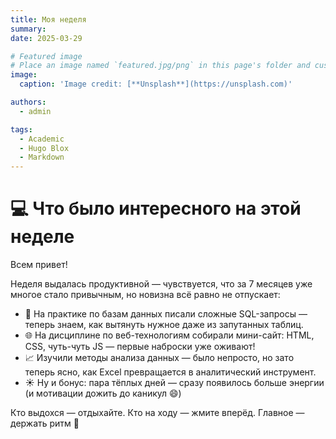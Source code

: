 ```yaml
---
title: Моя неделя
summary: 
date: 2025-03-29

# Featured image
# Place an image named `featured.jpg/png` in this page's folder and customize its options here.
image:
  caption: 'Image credit: [**Unsplash**](https://unsplash.com)'

authors:
  - admin

tags:
  - Academic
  - Hugo Blox
  - Markdown
---
```


# 💻 Что было интересного на этой неделе 

Всем привет!

Неделя выдалась продуктивной — чувствуется, что за 7 месяцев уже многое стало привычным, но новизна всё равно не отпускает:

- 🔧 На практике по базам данных писали сложные SQL-запросы — теперь знаем, как вытянуть нужное даже из запутанных таблиц.
- 🌐 На дисциплине по веб-технологиям собирали мини-сайт: HTML, CSS, чуть-чуть JS — первые наброски уже оживают!
- 📈 Изучили методы анализа данных — было непросто, но зато теперь ясно, как Excel превращается в аналитический инструмент.
- ☀️ Ну и бонус: пара тёплых дней — сразу появилось больше энергии (и мотивации дожить до каникул 😄)

Кто выдохся — отдыхайте. Кто на ходу — жмите вперёд. Главное — держать ритм 💪


